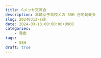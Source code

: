 ```yaml
---
title: Gメッセ交流会
description: 高崎女子高校との SSH 合同発表会
slug: 20240313-ssh
date: 2024-03-13 00:00:00+0900
categories:
    - 発表
tags:
    - SSH
draft: true
---
```

